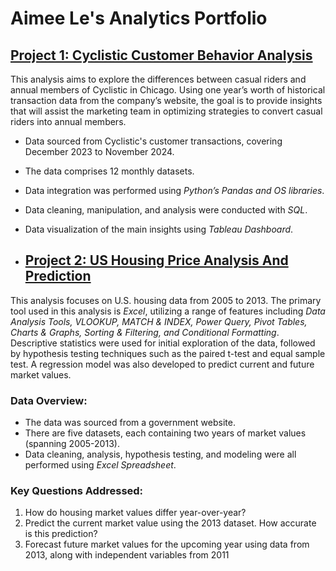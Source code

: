 # Aimee Le's Analytics Portfolio

## [Project 1: Cyclistic Customer Behavior Analysis](https://github.com/aimeele97/cyclistic_customer_behaviour_analysis)

This analysis aims to explore the differences between casual riders and annual members of Cyclistic in Chicago. Using one year’s worth of historical transaction data from the company’s website, the goal is to provide insights that will assist the marketing team in optimizing strategies to convert casual riders into annual members.

- Data sourced from Cyclistic's customer transactions, covering December 2023 to November 2024.
- The data comprises 12 monthly datasets.
- Data integration was performed using *Python’s Pandas and OS libraries*.
- Data cleaning, manipulation, and analysis were conducted with *SQL*.
- Data visualization of the main insights using *Tableau Dashboard*.

- ## [Project 2: US Housing Price Analysis And Prediction](https://github.com/aimeele97/US_housing_price_analysis)

This analysis focuses on U.S. housing data from 2005 to 2013. The primary tool used in this analysis is *Excel*, utilizing a range of features including *Data Analysis Tools, VLOOKUP, MATCH & INDEX, Power Query, Pivot Tables, Charts & Graphs, Sorting & Filtering, and Conditional Formatting*. Descriptive statistics were used for initial exploration of the data, followed by hypothesis testing techniques such as the paired t-test and equal sample test. A regression model was also developed to predict current and future market values.

### Data Overview:
- The data was sourced from a government website.
- There are five datasets, each containing two years of market values (spanning 2005-2013).
- Data cleaning, analysis, hypothesis testing, and modeling were all performed using *Excel Spreadsheet*.

### Key Questions Addressed:
1. How do housing market values differ year-over-year?
2. Predict the current market value using the 2013 dataset. How accurate is this prediction?
3. Forecast future market values for the upcoming year using data from 2013, along with independent variables from 2011
